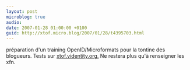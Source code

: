 ```yaml
---
layout: post
microblog: true
audio: 
date: 2007-01-28 01:00:00 +0100
guid: http://xtof.micro.blog/2007/01/28/t4395703.html
---
```

préparation d'un training OpenID/Microformats pour la tontine des blogueurs. Tests sur [xtof.videntity.org.](http://xtof.videntity.org.) Ne restera plus qu'à renseigner les xfn.
